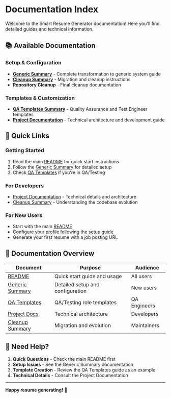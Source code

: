 # Documentation Index

Welcome to the Smart Resume Generator documentation! Here you'll find detailed guides and technical information.

## 📚 Available Documentation

### **Setup & Configuration**

- **[Generic Summary](GENERIC-SUMMARY.md)** - Complete transformation to generic system guide
- **[Cleanup Summary](CLEANUP-SUMMARY.md)** - Migration and cleanup instructions
- **[Repository Cleanup](REPOSITORY-CLEANUP-COMPLETE.md)** - Final cleanup documentation

### **Templates & Customization**  

- **[QA Templates Summary](QA-TEMPLATES-SUMMARY.md)** - Quality Assurance and Test Engineer templates
- **[Project Documentation](GENERIC-PROJECT-DOCS.md)** - Technical architecture and development guide

## 🚀 Quick Links

### **Getting Started**
1. Read the main [README](../README.md) for quick start instructions
2. Follow the [Generic Summary](GENERIC-SUMMARY.md) for detailed setup
3. Check [QA Templates](QA-TEMPLATES-SUMMARY.md) if you're in QA/Testing

### **For Developers**
- [Project Documentation](GENERIC-PROJECT-DOCS.md) - Technical details and architecture
- [Cleanup Summary](CLEANUP-SUMMARY.md) - Understanding the codebase evolution

### **For New Users**
- Start with the main [README](../README.md)
- Configure your profile following the setup guide
- Generate your first resume with a job posting URL

## 📝 Documentation Overview

| Document | Purpose | Audience |
|----------|---------|----------|
| [README](../README.md) | Quick start guide and usage | All users |
| [Generic Summary](GENERIC-SUMMARY.md) | Detailed setup and configuration | New users |
| [QA Templates](QA-TEMPLATES-SUMMARY.md) | QA/Testing role templates | QA Engineers |
| [Project Docs](GENERIC-PROJECT-DOCS.md) | Technical architecture | Developers |
| [Cleanup Summary](CLEANUP-SUMMARY.md) | Migration and evolution | Maintainers |

## 🎯 Need Help?

1. **Quick Questions** - Check the main README first
2. **Setup Issues** - See the Generic Summary documentation  
3. **Template Creation** - Review the QA Templates guide as an example
4. **Technical Details** - Consult the Project Documentation

---

**Happy resume generating!** 🚀
